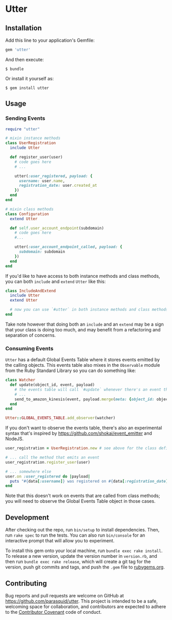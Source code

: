 # Utter

## Installation

Add this line to your application's Gemfile:

```ruby
gem 'utter'
```

And then execute:

    $ bundle

Or install it yourself as:

    $ gem install utter

## Usage

### Sending Events

```ruby
require "utter"

# mixin instance methods
class UserRegistration
  include Utter

  def register_user(user)
    # code goes here
    # ...

    utter(:user_registered, payload: {
      username: user.name,
      registration_date: user.created_at
    })
  end
end

# mixin class methods
class Configuration
  extend Utter

  def self.user_account_endpoint(subdomain)
    # code goes here
    #...

    utter(:user_account_endpoint_called, payload: {
      subdomain: subdomain
    })
  end
end
```

If you'd like to have access to both instance methods and class methods, you can both `include` and `extend` `Utter` like this:

```ruby
class IncludeAndExtend
  include Utter
  extend Utter

  # now you can use `#utter` in both instance methods and class methods
end
```

Take note however that doing both an `include` and an `extend` may be a sign that your class is doing too much, and may benefit from a refactoring and separation of concerns.

### Consuming Events

`Utter` has a default Global Events Table where it stores events emitted by the calling objects. This events table also mixes in the `Observable` module from the Ruby Standard Library so you can do something like:

```ruby
class Watcher
  def update(object_id, event, payload)
    # the events table will call `#update` whenever there's an event that is emitted
    # ...
    send_to_amazon_kinesis(event, payload.merge(meta: {object_id: object_id, sent_at: Time.now}))
  end
end

Utter::GLOBAL_EVENTS_TABLE.add_observer(watcher)
```

If you don't want to observe the events table, there's also an experimental syntax that's inspired by https://github.com/shokai/event_emitter and NodeJS.

```ruby
user_registration = UserRegistration.new # see above for the class definition

# ... call the method that emits an event
user_registration.register_user(user)

# ... somewhere else
user.on :user_registered do |payload|
  puts "#{data[:username]} was registered on #{data[:registration_date]}"
end
```

Note that this doesn't work on events that are called from class methods; you will need to observe the Global Events Table object in those cases.

## Development

After checking out the repo, run `bin/setup` to install dependencies. Then, run `rake spec` to run the tests. You can also run `bin/console` for an interactive prompt that will allow you to experiment.

To install this gem onto your local machine, run `bundle exec rake install`. To release a new version, update the version number in `version.rb`, and then run `bundle exec rake release`, which will create a git tag for the version, push git commits and tags, and push the `.gem` file to [rubygems.org](https://rubygems.org).

## Contributing

Bug reports and pull requests are welcome on GitHub at https://github.com/parasquid/utter. This project is intended to be a safe, welcoming space for collaboration, and contributors are expected to adhere to the [Contributor Covenant](https://github.com/parasquid/utter/blob/master/CODE_OF_CONDUCT.md) code of conduct.

